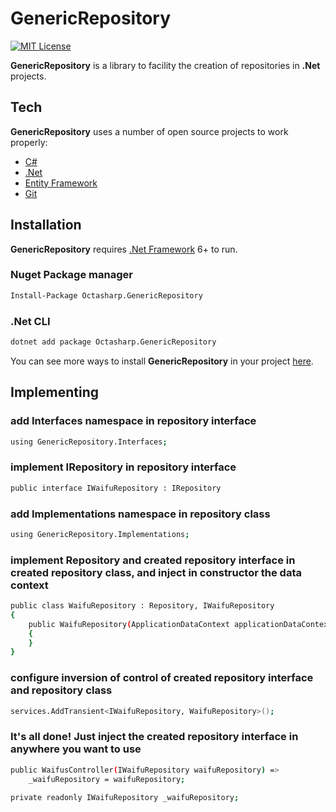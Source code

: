 # GenericRepository

[![MIT License](https://img.shields.io/github/license/dotnet/aspnetcore?color=%230b0&style=flat-square)](https://github.com/pedro-octavio/GenericRepository/blob/main/LICENSE)

**GenericRepository** is a library to facility the creation of repositories in **.Net** projects.

## Tech

**GenericRepository** uses a number of open source projects to work properly:

- [C#](https://docs.microsoft.com/en-us/dotnet/csharp/)
- [.Net](https://docs.microsoft.com/en-us/dotnet/)
- [Entity Framework](https://docs.microsoft.com/en-us/aspnet/entity-framework#:~:text=Entity%20Framework%20%28EF%29%20is%20an%20object-relational%20mapper%20that,data-access%20code%20that%20developers%20usually%20need%20to%20write.)
- [Git](https://git-scm.com/)

## Installation

**GenericRepository** requires [.Net Framework](https://docs.microsoft.com/en-us/dotnet/framework/install/guide-for-developers#:~:text=1%20Open%20the%20download%20page%20for%20the%20.NET,architecture%2C%20and%20then%20choose%20Next.%20More%20items...%20) 6+ to run.

### Nuget Package manager
```sh
Install-Package Octasharp.GenericRepository
```

### .Net CLI
```sh
dotnet add package Octasharp.GenericRepository
```

You can see more ways to install **GenericRepository** in your project [here](https://www.nuget.org/packages/Octasharp.GenericRepository/).

## Implementing

### add Interfaces namespace in repository interface

```sh
using GenericRepository.Interfaces;
```

### implement IRepository in repository interface

```sh
public interface IWaifuRepository : IRepository
```

### add Implementations namespace in repository class

```sh
using GenericRepository.Implementations;
```

### implement Repository and created repository interface in created repository class, and inject in constructor the data context

```sh
public class WaifuRepository : Repository, IWaifuRepository
{
    public WaifuRepository(ApplicationDataContext applicationDataContext) : base(applicationDataContext)
    {
    }
}
```

### configure inversion of control of created repository interface and repository class

```sh
services.AddTransient<IWaifuRepository, WaifuRepository>();
```

### It's all done! Just inject the created repository interface in anywhere you want to use

```sh
public WaifusController(IWaifuRepository waifuRepository) =>
    _waifuRepository = waifuRepository;

private readonly IWaifuRepository _waifuRepository;
```